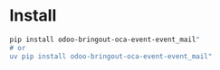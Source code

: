 # Install

```bash
pip install odoo-bringout-oca-event-event_mail"
# or
uv pip install odoo-bringout-oca-event-event_mail"
```
